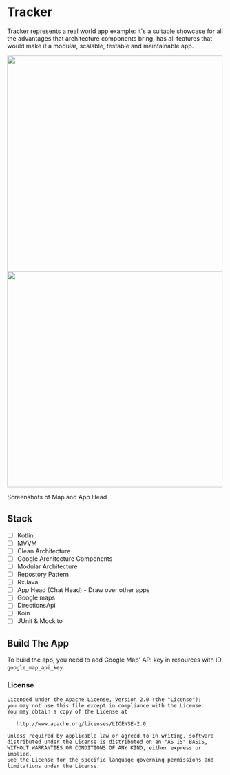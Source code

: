 # Tracker
Tracker represents a real world app example: it's a suitable showcase for all the advantages that architecture components bring, has all features that would make it a modular, scalable, testable and maintainable app.

<img src="https://github.com/ShabanKamell/Tracker/blob/master/blob/raw/map_shot.png" height="500"> <img src="https://github.com/ShabanKamell/Tracker/blob/master/blob/raw/app_head.png" height="500">

Screenshots of Map and App Head

## Stack
 - [ ] Kotlin
 - [ ] MVVM
 - [ ] Clean Architecture
 - [ ] Google Architecture Components
 - [ ] Modular Architecture
 - [ ] Repostory Pattern
 - [ ] RxJava
 - [ ] App Head (Chat Head) - Draw over other apps
 - [ ] Google maps
 - [ ] DirectionsApi
 - [ ] Koin
 - [ ] JUnit & Mockito

## Build The App
To build the app, you need to add Google Map' API key in resources with ID `google_map_api_key`.

 ### License
```
Licensed under the Apache License, Version 2.0 (the "License");
you may not use this file except in compliance with the License.
You may obtain a copy of the License at

   http://www.apache.org/licenses/LICENSE-2.0

Unless required by applicable law or agreed to in writing, software
distributed under the License is distributed on an "AS IS" BASIS,
WITHOUT WARRANTIES OR CONDITIONS OF ANY KIND, either express or implied.
See the License for the specific language governing permissions and
limitations under the License.
```
